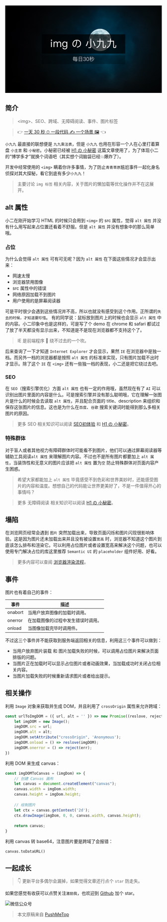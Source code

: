 <!-- # img の 小九九 -->

![封面](https://raw.githubusercontent.com/pushmetop/resource/master/30-seconds-for-everyday/img/poster.png)

## 简介

> &lt;img&gt;、SEO、跨域、无障碍阅读、事件、图片标签

> 👉 [一天 30 秒 ⏱ 一段代码 ✍️ 一个场景 🖼](https://github.com/pushmetop/30-seconds-for-everyday) 👈

`小九九` 最直接的联想便是 `九九乘法表`，但是 `小九九` 也用在形容一个人在心里打着算盘 `小主意` 和 `小秘密`。小秘密已经被 [H1 の 小秘密](https://juejin.im/post/5ca3c140e51d453a0c6e2622) 这篇文章使用了，为了体现小二的“博学多才”就换个词语吧（其实想个词脑袋已经💥爆炸了）。

开发中经常使用的 `<img>` 瞒着你许多事情，为了防止`青青草原`尴尬事件一起化身名侦探对其大探秘，看它到底有多少`小九九`！

> 主要讨论 `img 标签` 相关内容，关于图片的懒加载等优化操作并不在这展开。

## alt 属性

小二在刚开始学习 HTML 的时候只会用到 `<img>` 的 src 属性，觉得 `alt 属性` 并没有什么用写起来占位置还看着不舒服。但是 `alt 属性` 并没有想象中的那么简单哦。

### 占位

为什么会觉得 `alt 属性` 可有可无呢？因为 `alt 属性` 在下面这些情况才会显示出来：

* 网速太慢
* 浏览器禁用图像
* src 属性中的错误
* 网络原因加载不到图片
* 用户使用的是屏幕阅读器

可是平时很少会遇到这些情况并不高，所以也就没有感受到这个作用。正所谓的`失去的时候，才知道要珍惜`。
有的同学说：鼠标放到图片上的时候也会显示 `alt 属性` 中的内容。小二印象中也是这样的，可是写了个 demo 在 chrome 和 safari 都试过了放了半天都没有显示出来，不知道是不是现在浏览器都不支持这个了。

> IE 是前端程序 🐒 绕不过去的一个坎。

后来查询了一下才知道 `Internet Explorer` 才会显示，果然 `IE` 在浏览器中是独一档。而另外一档的浏览器都是按照 `alt 属性` 的标准来实现，只有图片加载不出时才显示。除了这个 `IE` 在 `<img>` 还有一些独一档的表现，小二还是把它绕过去吧。

### SEO

在 `SEO`（搜索引擎优化）方面 `alt 属性` 也有一定的作用哦，虽然现在有了 `AI` 可以识别出图片里面的内容是什么。可是搜索引擎并没有那么聪明哦，它在理解一张图片是什么的时候会去读取 `alt 属性`，并且配合页面的 title、description 来组织和保存这张图片的信息。这也是为什么在`百度`、`谷歌` 搜索关键词时能得到那么多相关图片的原因。

> 更多 SEO 相关知识可以阅读 [SEO初体验](https://juejin.im/post/5ca53dfb6fb9a05e526d8ab7) 和 [H1 の 小秘密](https://juejin.im/post/5ca3c140e51d453a0c6e2622)。

### 特殊群体

对于盲人或者其他视力有障碍群体时可能看不到图片，他们可以通过屏幕阅读器等辅助工具阅读`alt 属性` 来理解图片内容。不过也不是所有图片都要加上 `alt 属性`，当装饰性和无意义的图片应该把 `alt 属性` 置为`空` 防止特殊群体对页面内容产生困惑。


> 希望大家都能加上 `alt 属性` 毕竟感受不到色彩和世界美妙时，还能感受图片的内容和温度。想想自己的代码能让世界更美好了，不是一件值得开心的事情吗？

> 更多 无障碍阅读 相关知识可以阅读 [H1 の 小秘密](https://juejin.im/post/5ca3c140e51d453a0c6e2622)。

## 塌陷

在浏览网页经常会遇到 `图片` 突然加载出来，导致页面闪烁和图片闪现很影响体验。这是因为图片还未加载出来并且没有被设置`宽高` 时，浏览器不知道这个图片到底该怎么排布和渲染它。可以利用占位图片或者设置宽高来解决这个问题，也可以使用专门解决占位的库这里推荐 `Semantic UI` 的 `placeholder` 组件好用、好看。

> 更多内容可以查阅 [浏览器渲染流程](https://juejin.im/search?query=浏览器渲染&type=all)。

## 事件

图片也有着自己的事件：

| 事件 | 描述 |
| --- | --- |
| onabort | 当用户放弃图像的加载时调用。|
| onerror | 在加载图像的过程中发生错误时调用。|
| onload | 当图像加载完毕时调用件。|

不过这三个事件并不能获取到服务端返回相关的信息，利用这三个事件可以做到：

* 当用户放弃图片装载 和 图片加载失败的时候，可以调用占位图片来解决页面排版的问题。
* 当图片正在加载时可以显示占位图片或者动画效果，当加载成功时关闭占位相关内容。
* 当图片加载失败的时候重新请求图片或者给出提示。

## 相关操作

利用 `Image` 对象来获取并生成 DOM，并且利用了 `crossOrigin` 属性来允许跨域：

```javascript
const urlToImgDOM = ({ url, alt = '' }) => new Promise((reslove, reject) => {
    let imgDOM = new Image();
    imgDOM.src = url;
    imgDOM.alt = alt;
    imgDOM.setAttribute("crossOrigin", 'Anonymous');
    imgDOM.onload = () => reslove(imgDOM);
    imgDOM.onerror = () => reject(err);
})
```

利用 DOM 来生成 canvas：

```javascript
const imgDOMToCanvas = (imgDom) => {
    // 创建 Canvas 画布
    let canvas = document.createElement("canvas");
    canvas.width = imgDom.width;
    canvas.height = imgDom.height;
    
    // 绘制图片
    let ctx = canvas.getContext('2d');
    ctx.drawImage(imgDom, 0, 0, canvas.width, canvas.height);

    return canvas;
}
```

利用 canvas 转 base64，注意图片要是跨域了会报错：

```
canvas.toDataURL()
```

## 一起成长

> 👇 更新平台多偶尔会漏掉，如果觉得文章还行点个 `star` 防走失。

如果您感觉有收获可以点赞关注`激励我`，也欢迎到 [Github](https://github.com/pushmetop/30-seconds-for-everyday) 加个 star。

![微信公众号](https://user-gold-cdn.xitu.io/2019/3/30/169cb86461622a46?w=200&h=208&f=png&s=33008)

> 本文原稿来自 [PushMeTop](https://github.com/pushmetop)